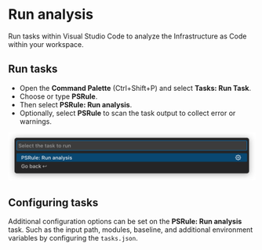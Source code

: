 # Run analysis

Run tasks within Visual Studio Code to analyze the Infrastructure as Code within your workspace.

## Run tasks

- Open the **Command Palette** (Ctrl+Shift+P) and select **Tasks: Run Task**.
- Choose or type **PSRule**.
- Then select **PSRule: Run analysis**.
- Optionally, select **PSRule** to scan the task output to collect error or warnings.

![Run tasks](03_runTasks.svg)

## Configuring tasks

Additional configuration options can be set on the **PSRule: Run analysis** task.
Such as the input path, modules, baseline, and additional environment variables by configuring the `tasks.json`.
